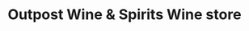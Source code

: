 ---
title: "Outpost Wine & Spirits Wine store"
url: /lake-placid/outpost-wine-and-spirits-wine-store/
shop: alcohol
---